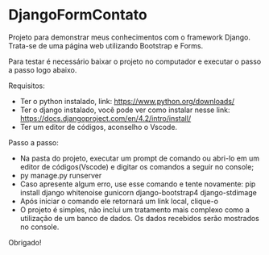 # DjangoFormContato
Projeto para demonstrar meus conhecimentos com o framework Django. 
Trata-se de uma página web utilizando Bootstrap e Forms. 

Para testar é necessário baixar o projeto no computador e executar o passo a passo logo abaixo.

Requisitos:
* Ter o python instalado, link: https://www.python.org/downloads/
* Ter o django instalado, você pode ver como instalar nesse link: https://docs.djangoproject.com/en/4.2/intro/install/
* Ter um editor de códigos, aconselho o Vscode.

Passo a passo: 
* Na pasta do projeto, executar um prompt de comando ou abri-lo em um editor de códigos(Vscode) e digitar os comandos a seguir no console;
* py manage.py runserver
* Caso apresente algum erro, use esse comando e tente novamente: pip install django whitenoise gunicorn django-bootstrap4 django-stdimage 
* Após iniciar o comando ele retornará um link local, clique-o 
* O projeto é simples, não inclui um tratamento mais complexo como a utilização de um banco de dados. Os dados recebidos serão mostrados no console.

Obrigado!
